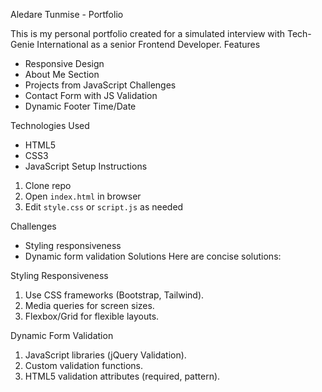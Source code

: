 Aledare Tunmise - Portfolio
 
This is my personal portfolio created for a simulated interview with Tech-Genie International as a senior Frontend Developer.
 Features
- Responsive Design
- About Me Section
- Projects from JavaScript Challenges
- Contact Form with JS Validation
- Dynamic Footer Time/Date

Technologies Used
- HTML5
- CSS3
- JavaScript
 Setup Instructions
1. Clone repo
2. Open `index.html` in browser
3. Edit `style.css` or `script.js` as needed

Challenges
- Styling responsiveness
- Dynamic form validation
Solutions 
Here are concise solutions:

Styling Responsiveness
1. Use CSS frameworks (Bootstrap, Tailwind).
2. Media queries for screen sizes.
3. Flexbox/Grid for flexible layouts.

Dynamic Form Validation
1. JavaScript libraries (jQuery Validation).
2. Custom validation functions.
3. HTML5 validation attributes (required, pattern).
